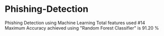 # Phishing-Detection
Phishing Detection using Machine Learning
Total features used #14
Maximum Accuracy achieved using "Random Forest Classifier" is 91.20 %

